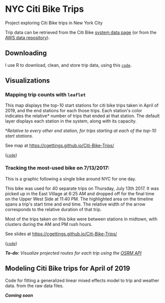 # NYC Citi Bike Trips
Project exploring Citi Bike trips in New York City

Trip data can be retrieved from the Citi Bike [system data page](https://www.citibikenyc.com/system-data) (or from the [AWS data repository](https://s3.amazonaws.com/tripdata/index.html)).

## Downloading

I use R to download, clean, and store trip data, using this [`code`](https://github.com/cgettings/Citi-Bike-Trips/blob/master/code/trips_database.R).

## Visualizations

### Mapping trip counts with `leaflet`

This map displays the top-10 start stations for citi bike trips taken in April of 2019, and the end stations for each those trips. Each station's color indicates the relative* number of trips that ended at that station. The default layer displays each station in the system, along with its capacity.

*_Relative to every other end station, for trips starting at each of the top-10 start stations._

See map at https://cgettings.github.io/Citi-Bike-Trips/

([`code`](https://github.com/cgettings/Citi-Bike-Trips/blob/master/code/station_trips_leaflet.R))

### Tracking the most-used bike on 7/13/2017:

This is a graphic following a single bike around NYC for one day. 

This bike was used for 40 separate trips on Thursday, July 13th 2017. It was picked up in the East Village at 6:25 AM and dropped off for the final time on the Upper West Side at 11:40 PM. The highlighted area on the timeline spans a trip's start time and end time. The relative width of the arrow corresponds to the relative duration of that trip.

Most of the trips taken on this bike were between stations in midtown, with clusters during the AM and PM rush hours.

See slides at https://cgettings.github.io/Citi-Bike-Trips/

([`code`](https://github.com/cgettings/Citi-Bike-Trips/blob/master/code/one_bike_stops_slides.R))

***To-do:** Visualize projected routes for each trip using the [OSRM API](http://project-osrm.org/)*

## Modeling Citi Bike trips for April of 2019

Code for fitting a generalized linear mixed effects model to trip and weather data. from the raw data files.

***Coming soon***
